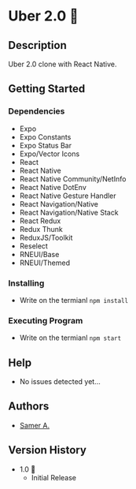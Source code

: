 # Uber 2.0 🚀

## Description

Uber 2.0 clone with React Native.

## Getting Started

### Dependencies

- Expo
- Expo Constants
- Expo Status Bar
- Expo/Vector Icons
- React
- React Native
- React Native Community/NetInfo
- React Native DotEnv
- React Native Gesture Handler
- React Navigation/Native
- React Navigation/Native Stack
- React Redux
- Redux Thunk
- ReduxJS/Toolkit
- Reselect
- RNEUI/Base
- RNEUI/Themed

### Installing

- Write on the termianl `npm install`

### Executing Program

- Write on the termianl `npm start`

## Help

- No issues detected yet...

## Authors

- [Samer A.](https://cleversamer.web.app/)

## Version History

- 1.0 🚀
  - Initial Release

